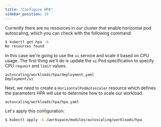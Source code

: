 ```yaml
---
title: "Configure HPA"
sidebar_position: 10
---
```


Currently there are no resources in our cluster that enable horizontal pod autoscaling, which you can check with the following command:

```bash expectError=true
$ kubectl get hpa -A
No resources found
```

In this case we're going to use the `ui` service and scale it based on CPU usage. The first thing we'll do is update the `ui` Pod specification to specify CPU `request` and `limit` values.

```kustomization
autoscaling/workloads/hpa/deployment.yaml
Deployment/ui
```

Next, we need to create a `HorizontalPodAutoscaler` resource which defines the parameters HPA will use to determine how to scale our workload.

```file
autoscaling/workloads/hpa/hpa.yaml
```

Let's apply this configuration:

```bash
$ kubectl apply -k /workspace/modules/autoscaling/workloads/hpa
```
